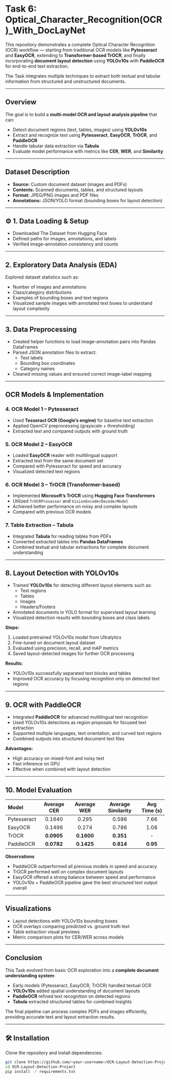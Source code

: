 #  Task 6: Optical_Character_Recognition(OCR)_With_DocLayNet

This repository demonstrates a complete Optical Character Recognition (OCR) workflow — starting from traditional OCR models like **Pytesseract** and **EasyOCR**, extending to **Transformer-based TrOCR**, and finally incorporating **document layout detection** using **YOLOv10s** with **PaddleOCR** for end-to-end text extraction.

The Task integrates multiple techniques to extract both textual and tabular information from structured and unstructured documents.

---

##  Overview

The goal is to build a **multi-model OCR and layout analysis pipeline** that can:
- Detect document regions (text, tables, images) using **YOLOv10s**
- Extract and recognize text using **Pytesseract**, **EasyOCR**, **TrOCR**, and **PaddleOCR**
- Handle tabular data extraction via **Tabula**
- Evaluate model performance with metrics like **CER**, **WER**, and **Similarity**

---

##  Dataset Description

- **Source:** Custom document dataset (images and PDFs)
- **Contents:** Scanned documents, tables, and structured layouts
- **Format:** JPEG/PNG images and PDF files
- **Annotations:** JSON/YOLO format (bounding boxes for layout detection)

---

## ⚙️ 1. Data Loading & Setup

- Downloaded The Dataset from Hugging Face  
- Defined paths for images, annotations, and labels  
- Verified image–annotation consistency and counts  

---

##  2. Exploratory Data Analysis (EDA)

Explored dataset statistics such as:
- Number of images and annotations  
- Class/category distributions  
- Examples of bounding boxes and text regions  
- Visualized sample images with annotated text boxes to understand layout complexity  

---

## 3. Data Preprocessing

- Created helper functions to load image–annotation pairs into Pandas DataFrames  
- Parsed JSON annotation files to extract:
  - Text labels  
  - Bounding box coordinates  
  - Category names  
- Cleaned missing values and ensured correct image–label mapping  

---

##  OCR Models & Implementation

###  4. OCR Model 1 – Pytesseract
- Used **Tesseract OCR (Google’s engine)** for baseline text extraction  
- Applied OpenCV preprocessing (grayscale + thresholding)  
- Extracted text and compared outputs with ground truth  

###  5. OCR Model 2 – EasyOCR
- Loaded **EasyOCR** reader with multilingual support  
- Extracted text from the same document set  
- Compared with Pytesseract for speed and accuracy  
- Visualized detected text regions  

###  6. OCR Model 3 – TrOCR (Transformer-based)
- Implemented **Microsoft’s TrOCR** using **Hugging Face Transformers**  
- Utilized `TrOCRProcessor` and `VisionEncoderDecoderModel`  
- Achieved better performance on noisy and complex layouts  
- Compared with previous OCR models  

### 7. Table Extraction – Tabula
- Integrated **Tabula** for reading tables from PDFs  
- Converted extracted tables into **Pandas DataFrames**  
- Combined textual and tabular extractions for complete document understanding  

---

##  8. Layout Detection with YOLOv10s

- Trained **YOLOv10s** for detecting different layout elements such as:
  - Text regions  
  - Tables  
  - Images  
  - Headers/Footers  
- Annotated documents in YOLO format for supervised layout learning  
- Visualized detection results with bounding boxes and class labels  

**Steps:**
1. Loaded pretrained YOLOv10s model from Ultralytics  
2. Fine-tuned on document layout dataset  
3. Evaluated using precision, recall, and mAP metrics  
4. Saved layout-detected images for further OCR processing  

**Results:**
- YOLOv10s successfully separated text blocks and tables  
- Improved OCR accuracy by focusing recognition only on detected text regions  

---

##  9. OCR with PaddleOCR

- Integrated **PaddleOCR** for advanced multilingual text recognition  
- Used YOLOv10s detections as region proposals for focused text extraction  
- Supported multiple languages, text orientation, and curved text regions  
- Combined outputs into structured document text files  

**Advantages:**
- High accuracy on mixed-font and noisy text  
- Fast inference on GPU  
- Effective when combined with layout detection  

---

##  10. Model Evaluation

| Model | Average CER | Average WER | Average Similarity | Avg Time (s) |
|:------|:------------:|:------------:|:------------------:|:-------------:|
| Pytesseract | 0.1640 | 0.295 | 0.586 | 7.66 |
| EasyOCR | 0.1496 | 0.274 | 0.786 | 1.08 |
| TrOCR | **0.0905** | **0.1600** | **0.351** | - |
| PaddleOCR | **0.0782** | **0.1425** | **0.814** | **0.95** |

 **Observations**
- PaddleOCR outperformed all previous models in speed and accuracy  
- TrOCR performed well on complex document layouts  
- EasyOCR offered a strong balance between speed and performance  
- YOLOv10s + PaddleOCR pipeline gave the best structured text output overall  

---

##  Visualizations
- Layout detections with YOLOv10s bounding boxes  
- OCR overlays comparing predicted vs. ground truth text  
- Table extraction visual previews  
- Metric comparison plots for CER/WER across models  

---

##  Conclusion

This Task evolved from basic OCR exploration into a **complete document understanding system**:
- Early models (Pytesseract, EasyOCR, TrOCR) handled textual OCR  
- **YOLOv10s** added spatial understanding of document layouts  
- **PaddleOCR** refined text recognition on detected regions  
- **Tabula** extracted structured tables for combined insights  

The final pipeline can process complex PDFs and images efficiently, providing accurate text and layout extraction results.

---

## 🛠️ Installation

Clone the repository and install dependencies:
```bash
git clone https://github.com/<your-username>/OCR-Layout-Detection-Project.git
cd OCR-Layout-Detection-Project
pip install -r requirements.txt
